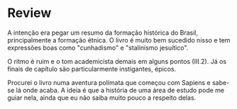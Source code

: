 # Review

A intenção era pegar um resumo da formação histórica do Brasil, principalmente a formação étnica.
O livro é muito bem sucedido nisso e tem expressões boas como "cunhadismo" e "stalinismo jesuítico".

O ritmo é ruim e o tom academicista demais em alguns pontos (III.2).
Já os finais de capítulo são particularmente instigantes, épicos.

Procurei o livro numa aventura polímata que começou com Sapiens e sabe-se lá onde acaba.
A ideia é que a história de uma área de estudo pode me guiar nela,
ainda que eu não saiba muito pouco a respeito delas.

